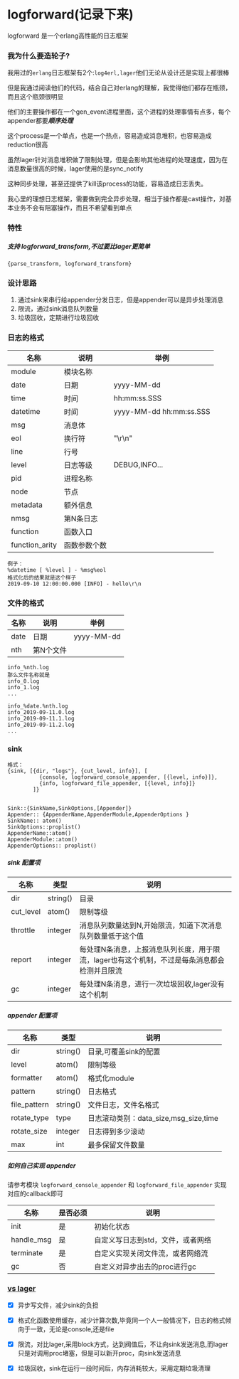 logforward(记录下来)
=====
logforward 是一个erlang高性能的日志框架

### 我为什么要造轮子?
我用过的```erlang```日志框架有2个:```log4erl,lager```他们无论从设计还是实现上都很棒

但是我通过阅读他们的代码，结合自己对erlang的理解，我觉得他们都存在瓶颈，而且这个瓶颈很明显

他们的主要操作都在一个gen_event进程里面，这个进程的处理事情有点多，每个appender都要***顺序处理***

这个process是一个单点，也是一个热点，容易造成消息堆积，也容易造成reduction很高

虽然lager针对消息堆积做了限制处理，但是会影响其他进程的处理速度，因为在消息数量很高的时候，lager使用的是sync_notify

这种同步处理，甚至还提供了kill该process的功能，容易造成日志丢失。

我心里的理想日志框架，需要做到完全异步处理，相当于操作都是cast操作，对基本业务不会有阻塞操作，而且不希望看到单点

### 特性
##### 支持 logforward_transform,不过要比lager更简单
```
{parse_transform, logforward_transform}
```

### 设计思路
1. 通过sink来串行给appender分发日志，但是appender可以是异步处理消息
2. 限流，通过sink消息队列数量
3. 垃圾回收，定期进行垃圾回收

### 日志的格式 
| 名称 | 说明 | 举例 |
| --- | --- | --- |
| module | 模块名称 |  |
| date | 日期 | yyyy-MM-dd |
| time | 时间 | hh:mm:ss.SSS |
| datetime | 时间 | yyyy-MM-dd hh:mm:ss.SSS |
| msg | 消息体 | |
| eol | 换行符 | "\r\n" |
| line | 行号 | |
| level | 日志等级 | DEBUG,INFO...|
| pid  | 进程名称 | |
| node | 节点 | |
| metadata | 额外信息 | | 
| nmsg | 第N条日志 ||
| function | 函数入口 ||
| function_arity |  函数参数个数 | |

```
例子：
%datetime [ %level ] - %msg%eol
格式化后的结果就是这个样子
2019-09-10 12:00:00.000 [INFO] - hello\r\n
```

### 文件的格式
| 名称 | 说明 | 举例 |
| --- | --- | --- |
| date | 日期 | yyyy-MM-dd |
| nth  | 第N个文件   | |

```
info_%nth.log
那么文件名称就是
info_0.log
info_1.log
...

info_%date.%nth.log
info_2019-09-11.0.log
info_2019-09-11.1.log
info_2019-09-11.2.log
...

```
### sink
```
格式：
{sink, [{dir, "logs"}, {cut_level, info}], [
          {console, logforward_console_appender, [{level, info}]},
          {info, logforward_file_appender, [{level, info}]}
        ]}
        

Sink::{SinkName,SinkOptions,[Appender]}
Appender:: {AppenderName,AppenderModule,AppenderOptions }
SinkName:: atom()
SinkOptions::proplist()
AppenderName::atom()
AppenderModule::atom()
AppenderOptions:: proplist()
```
##### sink 配置项
| 名称 | 类型 | 说明 |
| --- | --- | ---|
| dir | string() | 目录 |
| cut_level | atom() | 限制等级|
| throttle | integer | 消息队列数量达到N,开始限流，知道下次消息队列数量低于这个值 |
| report | integer | 每处理N条消息，上报消息队列长度，用于限流，lager也有这个机制，不过是每条消息都会检测并且限流  |
| gc | integer | 每处理N条消息，进行一次垃圾回收,lager没有这个机制|

##### appender 配置项
| 名称 | 类型 | 说明 |
| --- | --- | --- |
| dir | string() | 目录,可覆盖sink的配置 |
| level | atom() | 限制等级|
| formatter | atom() | 格式化module|
| pattern | string() | 日志格式 |
| file_pattern | string() | 文件日志，文件名格式|
| rotate_type | type | 日志滚动类别：data_size,msg_size,time|
| rotate_size | integer | 日志得到多少滚动|
| max | int | 最多保留文件数量 |

##### 如何自己实现 appender
请参考模块 ```logforward_console_appender``` 和 ```logforward_file_appender``` 实现对应的callback即可

| 名称 | 是否必须 | 说明| 
| --- | --- | ---|
|  init | 是 | 初始化状态 |
|  handle_msg | 是 | 自定义写日志到std，文件，或者网络 |
| terminate | 是 | 自定义实现关闭文件流，或者网络流 |
| gc | 否 | 自定义对异步出去的proc进行gc|

###  [vs lager](https://github.com/aijingsun6/logforwardvslager.git)
- [x] 异步写文件，减少sink的负担
- [x] 格式化函数使用缓存，减少计算次数,毕竟同一个人一般情况下，日志的格式倾向于一致，无论是console,还是file
- [x] 限流，对比lager,采用block方式，达到阀值后，不让向sink发送消息,而lager只是对调用proc堵塞，但是可以新开proc，向sink发送消息
- [x] 垃圾回收，sink在运行一段时间后，内存消耗较大，采用定期垃圾清理




